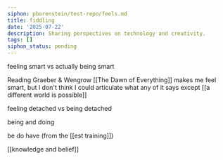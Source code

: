 ```yaml
---
siphon: pborenstein/test-repo/feels.md
title: fiddling
date: '2025-07-22'
description: Sharing perspectives on technology and creativity.
tags: []
siphon_status: pending
---
```


feeling smart vs actually being smart

Reading Graeber & Wengrow [[The Dawn of Everything]] makes me feel smart, but I don't think I could articulate what any of it says except [[a different world is possible]] 

feeling detached vs being detached

being and doing

be do have (from the [[est training]])

[[knowledge and belief]]
